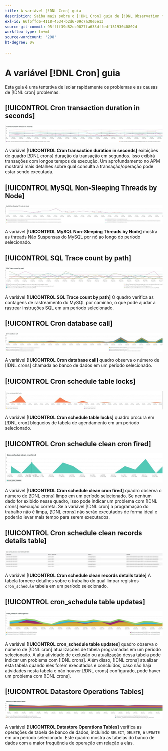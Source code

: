 ```yaml
---
title: A variável [!DNL Cron] guia
description: Saiba mais sobre o [!DNL Cron] guia de [!DNL Observation for Adobe Commerce].
exl-id: 66f5ffd6-4118-4534-b2d6-09c7a30e5e13
source-git-commit: 95ffff39d82cc9027fa633dffedf15193040802d
workflow-type: tm+mt
source-wordcount: '298'
ht-degree: 0%

---
```


# A variável [!DNL Cron] guia

Esta guia é uma tentativa de isolar rapidamente os problemas e as causas de [!DNL cron] problemas.

## [!UICONTROL Cron transaction duration in seconds]

![Duração da transação do Cron em segundos](../../assets/tools/observation-for-adobe-commerce/cron-tab-1.jpg)

A variável **[!UICONTROL Cron transaction duration in seconds]** exibições de quadro [!DNL crons] duração da transação em segundos. Isso exibirá transações com longos tempos de execução. Um aprofundamento no APM mostrará mais detalhes sobre qual consulta a transação/operação pode estar sendo executada.

## [!UICONTROL MySQL Non-Sleeping Threads by Node]

![Threads Não Suspensas do MySQL por Nó](../../assets/tools/observation-for-adobe-commerce/cron-tab-2.jpg)

A variável **[!UICONTROL MySQL Non-Sleeping Threads by Node]** mostra as threads Não Suspensas do MySQL por nó ao longo do período selecionado.

## [!UICONTROL SQL Trace count by path]

![Contagem de Rastreamento SQL por caminho](../../assets/tools/observation-for-adobe-commerce/cron-tab-3.jpg)

A variável **[!UICONTROL SQL Trace count by path]** O quadro verifica as contagens de rastreamento do MySQL por caminho, o que pode ajudar a rastrear instruções SQL em um período selecionado.

## [!UICONTROL Cron database call]

![Chamada de banco de dados do Cron](../../assets/tools/observation-for-adobe-commerce/cron-tab-4.jpg)

A variável **[!UICONTROL Cron database call]** quadro observa o número de [!DNL crons] chamada ao banco de dados em um período selecionado.

## [!UICONTROL Cron schedule table locks]

![Bloqueios de tabela de agendamento do Cron](../../assets/tools/observation-for-adobe-commerce/cron-tab-5.jpg)

A variável **[!UICONTROL Cron schedule table locks]** quadro procura em [!DNL cron] bloqueios de tabela de agendamento em um período selecionado.

## [!UICONTROL Cron schedule clean cron fired]

![Bloqueios de tabela de agendamento do Cron](../../assets/tools/observation-for-adobe-commerce/cron-tab-6.jpg)

A variável **[!UICONTROL Cron schedule clean cron fired]** quadro observa o número de [!DNL crons] limpo em um período selecionado. Se nenhum dado for exibido nesse quadro, isso pode indicar um problema com [!DNL crons] execução correta. Se a variável [!DNL cron] a programação do trabalho não é limpa, [!DNL crons] não serão executados de forma ideal e poderão levar mais tempo para serem executados.

## [!UICONTROL Cron schedule clean records details table]

![Tabela de detalhes de limpeza de registros do cron](../../assets/tools/observation-for-adobe-commerce/cron-tab-7.jpg)

A variável **[!UICONTROL Cron schedule clean records details table]** A tabela fornece detalhes sobre o trabalho do qual limpar registros `cron_schedule` tabela em um período selecionado.

## [!UICONTROL cron_schedule table updates]

![atualizações de tabela cron_schedule](../../assets/tools/observation-for-adobe-commerce/cron-tab-8.jpg)

A variável **[!UICONTROL cron_schedule table updates]** quadro observa o número de [!DNL cron] atualizações de tabela programadas em um período selecionado. A alta atividade de exclusão ou atualização dessa tabela pode indicar um problema com [!DNL crons]. Além disso, [!DNL crons] atualizar esta tabela quando eles forem executados e concluídos, caso não haja atividades nesta tabela e não houver [!DNL crons] configurado, pode haver um problema com [!DNL crons].

## [!UICONTROL Datastore Operations Tables]

![Tabelas de operações de armazenamento de dados](../../assets/tools/observation-for-adobe-commerce/cron-tab-9.jpg)

A variável **[!UICONTROL Datastore Operations Tables]** verifica as operações de tabela de banco de dados, incluindo `SELECT`, `DELETE`, e `UPDATE` em um período selecionado. Este quadro mostra as tabelas do banco de dados com a maior frequência de operação em relação a elas.
